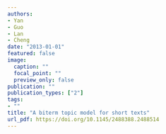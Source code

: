 ```yaml
---
authors:
- Yan
- Guo
- Lan
- Cheng
date: "2013-01-01"
featured: false
image:
  caption: ""
  focal_point: ""
  preview_only: false
publication: ""
publication_types: ["2"]
tags:
- ""
title: "A biterm topic model for short texts"
url_pdf: https://doi.org/10.1145/2488388.2488514
---
```

